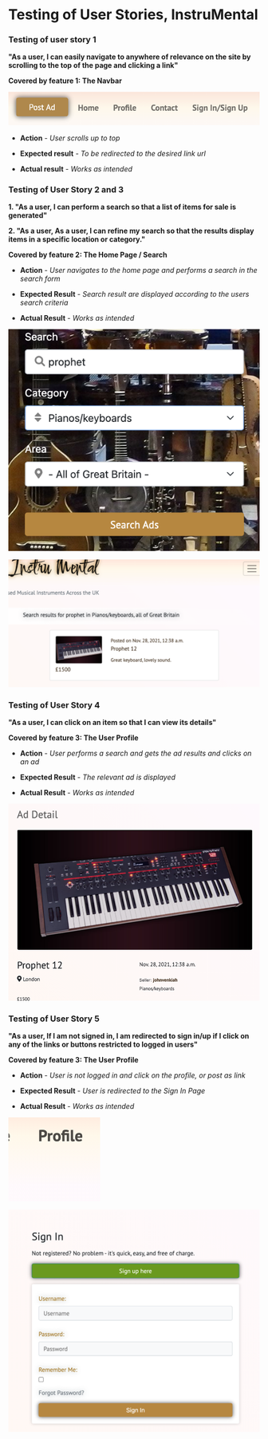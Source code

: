 # Testing of User Stories, InstruMental

### Testing of user story 1

**"As a user, I can easily navigate to anywhere of relevance on the site by scrolling to the top of the page and clicking a link"**


**Covered by feature 1: The Navbar**

![User story 1](https://github.com/johnvenkiah/CI_PP4_John_Venkiah/blob/main/docs/screenshots/features/navbar.png)


- **Action** - *User scrolls up to top*

- **Expected result** - *To be redirected to the desired link url*

- **Actual result** - *Works as intended*


### Testing of User Story 2 and 3

**1. "As a user, I can perform a search so that a list of items for sale is generated"**

**2. "As a user, As a user, I can refine my search so that the results display items in a specific location or category."**

**Covered by feature 2: The Home Page / Search**

- **Action** - *User navigates to the home page and performs a search in the search form*

- **Expected Result** - *Search result are displayed according to the users search criteria*

- **Actual Result** - *Works as intended*

![User story 2](https://github.com/johnvenkiah/CI_PP4_John_Venkiah/blob/main/docs/testing/search.png)


![User story 3](https://github.com/johnvenkiah/CI_PP4_John_Venkiah/blob/main/docs/testing/search_result.png)


### Testing of User Story 4

**"As a user, I can click on an item so that I can view its details"**

**Covered by feature 3: The User Profile**

- **Action** - *User performs a search and gets the ad results and clicks on an ad*

- **Expected Result** - *The relevant ad is displayed*

- **Actual Result** - *Works as intended*

![User story 4, 1](https://github.com/johnvenkiah/CI_PP4_John_Venkiah/blob/main/docs/testing/ad_detail_image.png)


### Testing of User Story 5

**"As a user, If I am not signed in, I am redirected to sign in/up if I click on any of the links or buttons restricted to logged in users"**

**Covered by feature 3: The User Profile**

- **Action** - *User is not logged in and click on the profile, or post as link*

- **Expected Result** - *User is redirected to the Sign In Page*

- **Actual Result** - *Works as intended*

![User story 2, 1](https://github.com/johnvenkiah/CI_PP4_John_Venkiah/blob/main/docs/testing/profile_link.png)

![User story 2, 3](https://github.com/johnvenkiah/CI_PP4_John_Venkiah/blob/main/docs/testing/sign_in_image.png)

